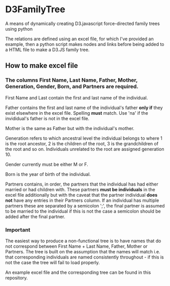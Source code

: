 # D3FamilyTree
A means of dynamically creating D3.javascript force-directed family trees using python

The relations are defined using an excel file, for which I've provided an example, then a python script makes nodes and links before being added to a HTML file to make a D3.JS family tree.

## How to make excel file

### The columns First Name, Last Name, Father, Mother, Generation, Gender, Born, and Partners are required.

First Name and Last contain the first and last name of the individual. 

Father contains the first and last name of the individual's father **only if** they exist elsewhere in the excel file. Spelling **must** match. Use 'na' if the invididual's father is not in the excel file.

Mother is the same as Father but with the individual's mother.

Generation refers to which ancestral level the individual belongs to where 1 is the root ancestor, 2 is the children of the root, 3 is the grandchildren of the root and so on. Individuals unrelated to the root are assigned generation 10.

Gender currently must be either M or F.

Born is the year of birth of the individual.

Partners contains, in order, the partners that the individual has had either married or had children with. These partners **must be individuals** in the excel file additionally but with the caveat that the partner individual **does not** have any entries in their Partners column. If an individual has multiple partners these are separated by a semicolon ';', the final partner is assumed to be married to the individual if this is not the case a semicolon should be added after the final partner.

### Important

The easiest way to produce a non-functional tree is to have names that do not correspond between First Name + Last Name, Father, Mother or Partners. The tree is built on the assumption that the names will match i.e. that corresponding individuals are named consistently throughout - if this is not the case the tree will fail to load properly.

An example excel file and the corresponding tree can be found in this repository.

